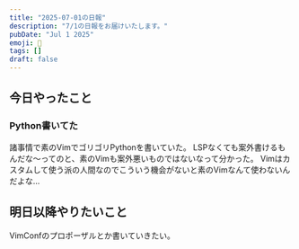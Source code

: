 ```yaml
---
title: "2025-07-01の日報"
description: "7/1の日報をお届けいたします。"
pubDate: "Jul 1 2025"
emoji: 🦊
tags: []
draft: false
---
```


## 今日やったこと

### Python書いてた

諸事情で素のVimでゴリゴリPythonを書いていた。
LSPなくても案外書けるもんだな〜ってのと、素のVimも案外悪いものではないなって分かった。
Vimはカスタムして使う派の人間なのでこういう機会がないと素のVimなんて使わないんだよな...

## 明日以降やりたいこと

VimConfのプロポーザルとか書いていきたい。
